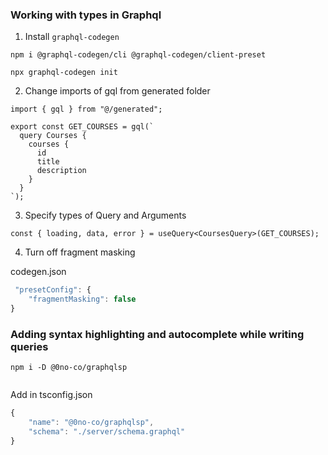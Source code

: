 ### Working with types in Graphql

1. Install `graphql-codegen`

```shell
npm i @graphql-codegen/cli @graphql-codegen/client-preset
```

```shell
npx graphql-codegen init
```

2. Change imports of gql from generated folder

```shell
import { gql } from "@/generated";

export const GET_COURSES = gql(`
  query Courses {
    courses {
      id
      title
      description
    }
  }
`);
```

3. Specify types of Query and Arguments

```shell
const { loading, data, error } = useQuery<CoursesQuery>(GET_COURSES);
```

4. Turn off fragment masking

codegen.json

```js
 "presetConfig": {
    "fragmentMasking": false
}
```

### Adding syntax highlighting and autocomplete while writing queries

```shell
npm i -D @0no-co/graphqlsp


```

Add in tsconfig.json

```js
{
    "name": "@0no-co/graphqlsp",
    "schema": "./server/schema.graphql"
}
```
